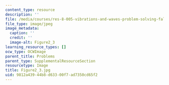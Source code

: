 ```yaml
---
content_type: resource
description: ''
file: /media/courses/res-8-005-vibrations-and-waves-problem-solving-fall-2012/9812a43944b8d63300f7ad7350cd65f2_figure2_3.jpg
file_type: image/jpeg
image_metadata:
  caption: ''
  credit: ''
  image-alt: Figure2_3
learning_resource_types: []
ocw_type: OCWImage
parent_title: Problems
parent_type: SupplementalResourceSection
resourcetype: Image
title: Figure2_3.jpg
uid: 9812a439-44b8-d633-00f7-ad7350cd65f2
---
```

